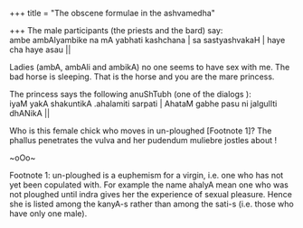+++
title = "The obscene formulae in the ashvamedha"

+++
The male participants (the priests and the bard) say:  
ambe ambAlyambike na mA yabhati kashchana | sa sastyashvakaH | haye cha
haye asau ||

Ladies (ambA, ambAli and ambikA) no one seems to have sex with me. The
bad horse is sleeping. That is the horse and you are the mare princess.

The princess says the following anuShTubh (one of the dialogs ):  
iyaM yakA shakuntikA .ahalamiti sarpati | AhataM gabhe pasu ni jalgulIti
dhANikA ||

Who is this female chick who moves in un-ploughed \[Footnote 1\]? The
phallus penetrates the vulva and her pudendum muliebre jostles about \!

\~oOo\~

Footnote 1: un-ploughed is a euphemism for a virgin, i.e. one who has
not yet been copulated with. For example the name ahalyA mean one who
was not ploughed until indra gives her the experience of sexual
pleasure. Hence she is listed among the kanyA-s rather than among the
sati-s (i.e. those who have only one male).
